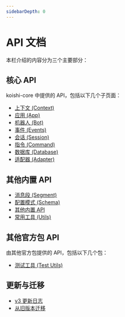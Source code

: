 ```yaml
---
sidebarDepth: 0
---
```


# API 文档

本栏介绍的内容分为三个主要部分：

## 核心 API

koishi-core 中提供的 API，包括以下几个子页面：

- [上下文 (Context)](./core/context.md)
- [应用 (App)](./core/app.md)
- [机器人 (Bot)](./core/bot.md)
- [事件 (Events)](./core/events.md)
- [会话 (Session)](./core/session.md)
- [指令 (Command)](./core/command.md)
- [数据库 (Database)](./core/database.md)
- [适配器 (Adapter)](./core/adapter.md)

## 其他内置 API

- [消息段 (Segment)](./segment.md)
- [配置模式 (Schema)](./schema.md)
- [其他内置 API](./global.md)
- [常用工具 (Utils)](./utils.md)

## 其他官方包 API

由其他官方包提供的 API，包括以下几个包：

- [测试工具 (Test Utils)](./test-utils.md)

## 更新与迁移

- [v3 更新日志](./changelog.md)
- [从旧版本迁移](./migration.md)

